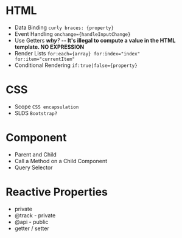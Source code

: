# HTML 
- Data Binding `curly braces: {property}`
- Event Handling `onchange={handleInputChange}`
- Use Getters _**why**?_ **-- It's illegal to compute a value in the HTML template. NO EXPRESSION**
- Render Lists `for:each={array} for:index="index" for:item="currentItem"`
- Conditional Rendering `if:true|false={property}`

# CSS
- Scope `CSS encapsulation`
- SLDS `Bootstrap?`

# Component
- Parent and Child
- Call a Method on a Child Component
- Query Selector

# Reactive Properties
- private
- @track - private
- @api - public
- getter / setter


